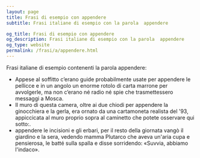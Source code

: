 ```yaml
---
layout: page
title: Frasi di esempio con appendere 
subtitle: Frasi italiane di esempio con la parola  appendere

og_title: Frasi di esempio con appendere 
og_description: Frasi italiane di esempio con la parola  appendere
og_type: website
permalink: /frasi/a/appendere.html
---
```


Frasi italiane di esempio contenenti la parola appendere:


- Appese al soffitto c’erano guide probabilmente usate per appendere le pellicce e in un angolo un enorme rotolo di carta marrone per avvolgerle, ma non c’erano né radio né spie che trasmettessero messaggi a Mosca.
- Il muro di questa camera, oltre ai due chiodi per appendere la ginocchiera e la gerla, era ornato da una cartamoneta realista del '93, appiccicata al muro proprio sopra al caminetto che potete osservare qui sotto:.
- appendere le incisioni e gli erbari, per il resto della giornata vangò il giardino e la sera, vedendo mamma Plutarco che aveva un'aria cupa e pensierosa, le batté sulla spalla e disse sorridendo: «Suvvia, abbiamo l'indaco».
